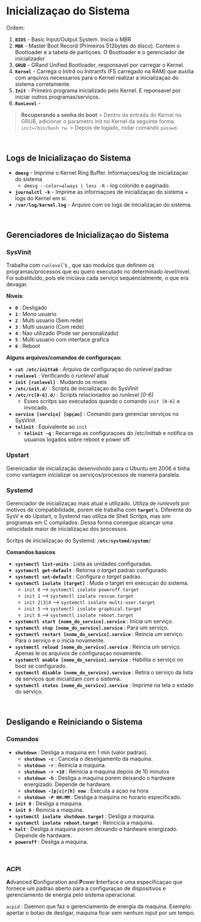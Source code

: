 # Inicializaçao do Sistema
Ordem:

1. **`BIOS`** - Basic Input/Output System. Inicia o MBR
2. **`MBR`** - Master Boot Record (Primeiros 512bytes do disco). Contem o Bootloader e a tabela de partiçoes. O Bootloader e o gerenciador de inicializador
3. **`GRUB`** - GRand Unified Bootloader, responsavel por carregar o Kernel.
4. **`Kernel`** - Carrega o Initrd ou Initramfs (FS carregado na RAM) que auxilia com arquivos necessarios para o Kernel  realizar a inicializaçao do sistema corretamente.
5. **`Init`** - Primeiro programa inicializado pelo Kernel. E reponsavel por iniciar outros programas/serviços.
6. **`RunLevel`** - 

> **Recuperando a senha do boot**
	> Dentro da entrada do Kernel no GRUB, adicionar o  parametro init no Kernel da seguinte forma: `init=/bin/bash rw`. 
	> Depois de logado, rodar comando `passwd`.

<br>

## Logs de Inicializaçao do Sistema

+ **`dmesg`** - Imprime o Kernel Ring Buffer. Informaçoes/log de inicializaçao do sistema
	+ `dmesg --color=always | less -R` - log colorido e paginado.
+ **`journalctl -k`** - Imprime as informaçoes de inicializaçao do sistema + logs do Kernel em si.
+ **`/var/log/kernel.log`** - Arquivo com os logs de inicializaçao do sistema.

<br>

## Gerenciadores de Inicializaçao do Sistema

### SysVinit
Trabalha com `runlevel`'s , que sao modulos que definem os programas/processos que eu quero executado no determinado *level*/nivel. Foi substituido, pois ele iniciava cada serviço sequencialmente, o que era devagar.


**Niveis**:
+ **`0`** : Desligado
+ **`1`** : Mono usuario
+ **`2`** : Multi usuario (Sem rede)
+ **`3`** : Multi usuario (Com rede)
+ **`4`** : Nao utilizado (Pode ser personalizado)
+ **`5`** : Multi usuario com interface grafica
+ **`6`** : Reboot

**Alguns arquivos/comandos de configuraçao:**
+ **`cat /etc/inittab`** : Arquivo de configuraçao do *runlevel* padrao
+ **`runlevel`** : Verificando o *runlevel* atual
+ **`init [runlevel]`** : Mudando os niveis
+ **`/etc/init.d/`** : Scripts de inicializaçao do SysVInit
+ **`/etc/rc[0-6].d/`** : Scripts relacionados ao *runlevel \[0-6\]* 
	+ Esses scritps sao executados quando o comando `init [0-6]` e invocado.
+ **`service [serviço] [opçao]`** : Comando para gerenciar serviços no SysVInit
+ **`telinit`** : Equivalente ao `init`
	+ **`telinit -q`** : Recarrega as configuraçoes do /etc/inittab e notifica os usuarios logados sobre reboot e power off.

### Upstart
Gerenciador de inicialização desenvolvido para o Ubuntu em 2006 e tinha como vantagem inicializar os serviços/processos de maneira paralela.

### Systemd
Gerenciador de inicializaçao mais atual e utilizado. Utiliza de *runlevels* por motivos de compatibilidade, porem ele trabalha com **`target`**'s. Diferente do SysV e do Upstart, o Systemd nao utiliza de Shell Scritps, mas sim programas em C compilados. Dessa forma consegue alcançar uma velocidade maior de inicializaçao dos processos.

Scritps de inicializaçao do Systemd: **`/etc/systemd/system/`**

**Comandos basicos**
+ **`systemctl list-units`** : Lista as unidades configuradas.
+ **`systemctl get-default`** : Retorna o *target* padrao configurado.
+ **`systemctl set-default`** : Configura o *target* padrao.
+ **`systemctl isolate [target]`** : Muda o target em execuçao do sistema.
	+ `init 0` --> `systemctl isolate poweroff.target`
	+ `init 1` --> `systemctl isolate rescue.target`
	+ `init 2|3|4` --> `systemctl isolate multi-user.target`
	+ `init 5`  --> `systemctl isolate graphical.target`
	+ `init 6` --> `systemctl isolate reboot.target`
+ **`systemctl start [nome_do_servico].service`** : Inicia um serviço.
+ **`systemctl stop [nome_do_servico].service`** : Para um serviço.
+ **`systemctl restart [nome_do_servico].service`** : Reincia um serviço. Para o serviço e o inicia novamente.
+ **`systemctl reload [nome_do_servico].service`** : Reincia um serviço. Apenas le os arquivos de configuraçao novamente.
+ **`systemctl enable [nome_do_servico].service`** : Habilita o serviço no boot se configurado.
+ **`systemctl disable [nome_do_servico].service`** : Retira o serviço da lista de serviços que inicializam com o sistema.
+ **`systemctl status [nome_do_servico].service`** : Imprime na tela o estado do serviço.

<br>

## Desligando e Reiniciando o Sistema
### Comandos
+ **`shutdown`** : Desliga a maquina em 1 min (valor padrao).
	+ **`shutdown -c`** : Cancela o deseligamento da maquina.
	+ **`shutdown -r`** : Reinicia a maquina.
	+ **`shutdown -r +10`** : Reinicia a maquina depois de 10 minutos
	+ **`shutdown -h`** : Desliga a maquina porem deixando o hardware energizado. Depende de hardware.
	+ **`shutdown -[p|c|r|h] now`** : Executa a açao na hora
	+ **`shutdown -P HH:MM`** : Desliga a maquina no horario especificado.
+ **`init 0`** : Desliga a maquina.
+ **`init 6`** : Reinicia a maquina.
+ **`systemctl isolate shutdown.target`** : Desliga a maquina.
+ **`systemctl isolate reboot.target`** : Reincicia a maquina.
+ **`halt`** :  Desliga a maquina porem deixando o hardware energizado. Depende de hardware.
+ **`poweroff`** :  Desliga a maquina.

<br>

### ACPI
**A**dvanced **C**onfiguration and **P**ower **I**nterface e uma especificaçao que fornece um padrao aberto para a configuraçao de dispositivos e gerenciamento de energia pelo sistema operacional.

`acpid` : Daemon que faz o gerenciamento de energia da maquina. Exemplo: apertar o botao de desligar, maquina ficar sem nenhum input por um tempo.